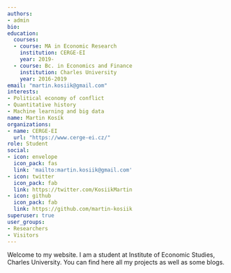```yaml
---
authors:
- admin
bio: 
education:
  courses:
  - course: MA in Economic Research
    institution: CERGE-EI
    year: 2019-
  - course: Bc. in Economics and Finance
    institution: Charles University
    year: 2016-2019
email: "martin.kosiik@gmail.com"
interests:
- Political economy of conflict
- Quantitative history
- Machine learning and big data
name: Martin Kosík
organizations:
- name: CERGE-EI
  url: "https://www.cerge-ei.cz/"
role: Student
social:
- icon: envelope
  icon_pack: fas
  link: 'mailto:martin.kosiik@gmail.com'
- icon: twitter
  icon_pack: fab
  link: https://twitter.com/KosiikMartin
- icon: github
  icon_pack: fab
  link: https://github.com/martin-kosiik
superuser: true
user_groups:
- Researchers
- Visitors
---
```


Welcome to my website. I am a student at Institute of Economic Studies, Charles University. You can find here all my projects as well as some blogs. 

